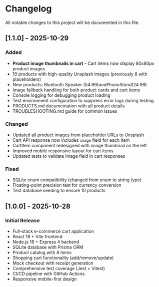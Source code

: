 # Changelog

All notable changes to this project will be documented in this file.

## [1.1.0] - 2025-10-29

### Added
- **Product image thumbnails in cart** - Cart items now display 80x80px product images
- 10 products with high-quality Unsplash images (previously 8 with placeholders)
- New products: Bluetooth Speaker ($54.99) and Phone Stand ($24.99)
- Image fallback handling for both product cards and cart items
- Console logging for debugging product loading
- Test environment configuration to suppress error logs during testing
- PRODUCTS.md documentation with all product details
- TROUBLESHOOTING.md guide for common issues

### Changed
- Updated all product images from placeholder URLs to Unsplash
- Cart API response now includes `image` field for each item
- CartItem component redesigned with image thumbnail on the left
- Improved mobile responsive layout for cart items
- Updated tests to validate image field in cart responses

### Fixed
- SQLite enum compatibility (changed from enum to string type)
- Floating-point precision test for currency conversion
- Test database seeding to ensure 10 products

## [1.0.0] - 2025-10-28

### Initial Release
- Full-stack e-commerce cart application
- React 18 + Vite frontend
- Node.js 18 + Express 4 backend
- SQLite database with Prisma ORM
- Product catalog with 8 items
- Shopping cart functionality (add/remove/update)
- Mock checkout with receipt generation
- Comprehensive test coverage (Jest + Vitest)
- CI/CD pipeline with GitHub Actions
- Responsive mobile-first design
